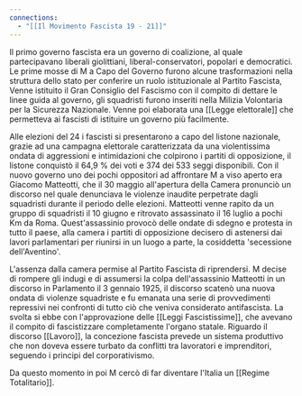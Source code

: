 ```yaml
---
connections:
  - "[[Il Movimento Fascista 19 - 21]]"
---
```

Il primo governo fascista era un governo di coalizione, al quale partecipavano liberali giolittiani, liberal-conservatori, popolari e democratici. Le prime mosse di M a Capo del Governo furono alcune trasformazioni nella struttura dello stato per conferire un ruolo istituzionale al Partito Fascista, Venne istituito il Gran Consiglio del Fascismo con il compito di dettare le linee guida al governo, gli squadristi furono inseriti nella Milizia Volontaria per la Sicurezza Nazionale. Venne poi elaborata una [[Legge elettorale]] che permetteva ai fascisti di istituire un governo più facilmente.

Alle elezioni del 24 i fascisti si presentarono a capo del listone nazionale, grazie ad una campagna elettorale caratterizzata da una violentissima ondata di aggressioni e intimidazioni che colpirono i partiti di opposizione, il listone conquistò il 64,9 % dei voti e 374 dei 533 seggi disponibili. Con il nuovo governo uno dei pochi oppositori ad affrontare M a viso aperto era Giacomo Matteotti, che il 30 maggio all'apertura della Camera pronunciò un discorso nel quale denunciava le violenze inaudite perpetrate dagli squadristi durante il periodo delle elezioni. Matteotti venne rapito da un gruppo di squadristi il 10 giugno e ritrovato assassinato il 16 luglio a pochi Km da Roma. Quest'assassinio provocò delle ondate di sdegno e protesta in tutto il paese, alla camera i partiti di opposizione decisero di astenersi dai lavori parlamentari  per riunirsi in un luogo a parte, la cosiddetta 'secessione dell'Aventino'.

L'assenza dalla camera permise al Partito Fascista di riprendersi. M decise di rompere gli indugi e di assumersi la colpa dell'assassinio Matteotti in un discorso in Parlamento il 3 gennaio 1925, il discorso scatenò una nuova ondata di violenze squadriste  e fu emanata una serie di provvedimenti repressivi nei confronti di tutto ciò che veniva considerato antifascista. La svolta si ebbe con l'approvazione delle [[Leggi Fascistissime]], che avevano il compito di fascistizzare completamente l'organo statale. Riguardo il discorso [[Lavoro]], la concezione fascista prevede un sistema produttivo che non doveva essere turbato da conflitti tra lavoratori e imprenditori, seguendo i principi del corporativismo.

Da questo momento in poi M cercò di far diventare l'Italia un [[Regime Totalitario]]. 